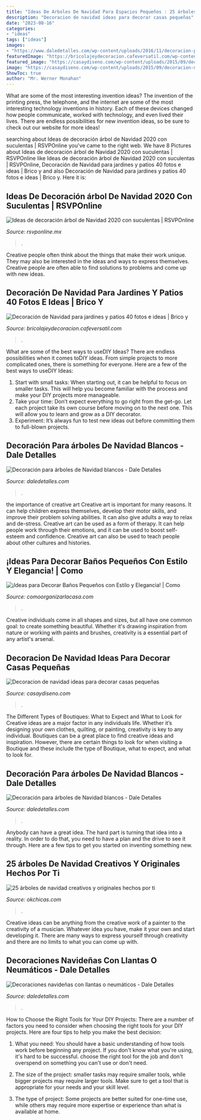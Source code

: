 ```yaml
---
title: "Ideas De Arboles De Navidad Para Espacios Pequeños : 25 árboles De Navidad Creativos Y Originales Hechos Por Ti"
description: "Decoracion de navidad ideas para decorar casas pequeñas"
date: "2023-08-16"
categories:
- "ideas"
tags: ["ideas"]
images:
- "https://www.daledetalles.com/wp-content/uploads/2016/11/decoracion-para-arbol-de-navidad-blanco8-1068x1424.jpg"
featuredImage: "https://bricolajeydecoracion.cafeversatil.com/wp-content/uploads/2016/08/004-23.jpg"
featured_image: "https://casaydiseno.com/wp-content/uploads/2015/09/decoracion-navidad-ideas-para-decorar-estilo-natural1.jpg"
image: "https://casaydiseno.com/wp-content/uploads/2015/09/decoracion-navidad-ideas-para-decorar-estilo-natural1.jpg"
ShowToc: true
author: "Mr. Werner Monahan"
---
```



What are some of the most interesting invention ideas?
The invention of the printing press, the telephone, and the internet are some of the most interesting technology inventions in history. Each of these devices changed how people communicate, worked with technology, and even lived their lives. There are endless possibilities for new invention ideas, so be sure to check out our website for more ideas!

	

		
searching about Ideas de decoración árbol de Navidad 2020 con suculentas | RSVPOnline you've came to the right web. We have 8 Pictures about Ideas de decoración árbol de Navidad 2020 con suculentas | RSVPOnline like Ideas de decoración árbol de Navidad 2020 con suculentas | RSVPOnline, Decoración de Navidad para jardines y patios 40 fotos e ideas | Brico y and also Decoración de Navidad para jardines y patios 40 fotos e ideas | Brico y. Here it is:
		
    
## Ideas De Decoración árbol De Navidad 2020 Con Suculentas | RSVPOnline

<img loading=lazy src="https://cdn2.rsvponline.mx/files/rsvp/styles/serie_image_logo/public/images/galleries/2020/foto_del_perfil_de_kellogggarden_2_.jpg" onerror="this.onerror=null;this.src='https://tse1.mm.bing.net/th?id=OIP.lSgV52beikOKPtejgbihFAHaFj&amp;pid=15.1';" alt="Ideas de decoración árbol de Navidad 2020 con suculentas | RSVPOnline">

_Source: rsvponline.mx_

>. 

	

Creative people often think about the things that make their work unique. They may also be interested in the ideas and ways to express themselves. Creative people are often able to find solutions to problems and come up with new ideas.

    
## Decoración De Navidad Para Jardines Y Patios 40 Fotos E Ideas | Brico Y

<img loading=lazy src="https://bricolajeydecoracion.cafeversatil.com/wp-content/uploads/2016/08/004-23.jpg" onerror="this.onerror=null;this.src='https://tse2.mm.bing.net/th?id=OIP.AGySoq7oOFPo36sWFARiQwHaGs&amp;pid=15.1';" alt="Decoración de Navidad para jardines y patios 40 fotos e ideas | Brico y">

_Source: bricolajeydecoracion.cafeversatil.com_

>. 

	

What are some of the best ways to useDIY Ideas?
There are endless possibilities when it comes toDIY ideas. From simple projects to more complicated ones, there is something for everyone. Here are a few of the best ways to useDIY Ideas: 
1. Start with small tasks: When starting out, it can be helpful to focus on smaller tasks. This will help you become familiar with the process and make your DIY projects more manageable. 
2. Take your time: Don’t expect everything to go right from the get-go. Let each project take its own course before moving on to the next one. This will allow you to learn and grow as a DIY decorator. 
3. Experiment: It’s always fun to test new ideas out before committing them to full-blown projects.

    
## Decoración Para árboles De Navidad Blancos - Dale Detalles

<img loading=lazy src="https://www.daledetalles.com/wp-content/uploads/2016/11/decoracion-para-arbol-de-navidad-blanco10.jpg" onerror="this.onerror=null;this.src='https://tse2.mm.bing.net/th?id=OIP.dun9iUU2M5kq1joLPJuDTAHaJ3&amp;pid=15.1';" alt="Decoración para árboles de Navidad blancos - Dale Detalles">

_Source: daledetalles.com_

>. 

	

the importance of creative art
Creative art is important for many reasons. It can help children express themselves, develop their motor skills, and improve their problem solving abilities. It can also give adults a way to relax and de-stress.
Creative art can be used as a form of therapy. It can help people work through their emotions, and it can be used to boost self-esteem and confidence. Creative art can also be used to teach people about other cultures and histories.

    
## ¡Ideas Para Decorar Baños Pequeños Con Estilo Y Elegancia! | Como

<img loading=lazy src="https://comoorganizarlacasa.com/wp-content/uploads/2017/09/ideas-para-decorar-banos-pequenos-1.jpg" onerror="this.onerror=null;this.src='https://tse1.mm.bing.net/th?id=OIP.Fg-NrZoJxTmvxgEUx6LJCQHaJ4&amp;pid=15.1';" alt="¡Ideas para Decorar Baños Pequeños con Estilo y Elegancia! | Como">

_Source: comoorganizarlacasa.com_

>. 

	

Creative individuals come in all shapes and sizes, but all have one common goal: to create something beautiful. Whether it's drawing inspiration from nature or working with paints and brushes, creativity is a essential part of any artist's arsenal.

    
## Decoracion De Navidad Ideas Para Decorar Casas Pequeñas

<img loading=lazy src="https://casaydiseno.com/wp-content/uploads/2015/09/decoracion-navidad-ideas-para-decorar-estilo-natural1.jpg" onerror="this.onerror=null;this.src='https://tse3.mm.bing.net/th?id=OIP.GdyhnFREK5vRKMAZwpL5AAHaKL&amp;pid=15.1';" alt="Decoracion de navidad ideas para decorar casas pequeñas">

_Source: casaydiseno.com_

>. 

	

The Different Types of Boutiques: What to Expect and What to Look for
Creative ideas are a major factor in any individuals life. Whether it’s designing your own clothes, quilting, or painting, creativity is key to any individual. Boutiques can be a great place to find creative ideas and inspiration. However, there are certain things to look for when visiting a Boutique and these include the type of Boutique, what to expect, and what to look for.

    
## Decoración Para árboles De Navidad Blancos - Dale Detalles

<img loading=lazy src="https://www.daledetalles.com/wp-content/uploads/2016/11/decoracion-para-arbol-de-navidad-blanco8-1068x1424.jpg" onerror="this.onerror=null;this.src='https://tse4.mm.bing.net/th?id=OIP.kxTAmHlq4Ply-OU2vHkfuAHaJ4&amp;pid=15.1';" alt="Decoración para árboles de Navidad blancos - Dale Detalles">

_Source: daledetalles.com_

>. 

	

Anybody can have a great idea. The hard part is turning that idea into a reality. In order to do that, you need to have a plan and the drive to see it through. Here are a few tips to get you started on inventing something new.

    
## 25 árboles De Navidad Creativos Y Originales Hechos Por Ti

<img loading=lazy src="https://www.okchicas.com/wp-content/uploads/2015/12/25-ideas-de-árboles-de-navidad-originales-16.jpg" onerror="this.onerror=null;this.src='https://tse4.mm.bing.net/th?id=OIP.Esqtpsg5Su5jg91QStF8RQHaJ4&amp;pid=15.1';" alt="25 árboles de navidad creativos y originales hechos por ti">

_Source: okchicas.com_

>. 

	

Creative ideas can be anything from the creative work of a painter to the creativity of a musician. Whatever idea you have, make it your own and start developing it. There are many ways to express yourself through creativity and there are no limits to what you can come up with.

    
## Decoraciones Navideñas Con Llantas O Neumáticos - Dale Detalles

<img loading=lazy src="https://i1.wp.com/www.daledetalles.com/wp-content/uploads/2016/12/navidad-con-llantas4.jpg?resize=608%2C811" onerror="this.onerror=null;this.src='https://tse4.mm.bing.net/th?id=OIP.Hjxy0lHAqbHmhHc8L14tqAHaJ4&amp;pid=15.1';" alt="Decoraciones navideñas con llantas o neumáticos - Dale Detalles">

_Source: daledetalles.com_

>. 

	

How to Choose the Right Tools for Your DIY Projects:
There are a number of factors you need to consider when choosing the right tools for your DIY projects. Here are four tips to help you make the best decision:
1. What you need: You should have a basic understanding of how tools work before beginning any project. If you don't know what you're using, it's hard to be successful. choose the right tool for the job and don't overspend on something you can't use or don't need.

2. The size of the project: smaller tasks may require smaller tools, while bigger projects may require larger tools. Make sure to get a tool that is appropriate for your needs and your skill level.

3. The type of project: Some projects are better suited for one-time use, while others may require more expertise or experience than what is available at home.

